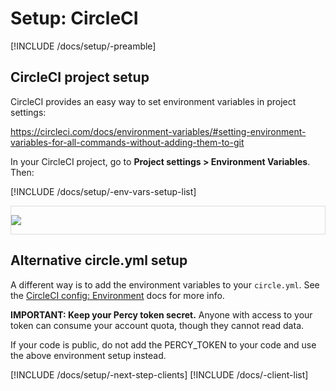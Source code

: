# Setup: CircleCI

[!INCLUDE /docs/setup/-preamble]

## CircleCI project setup

CircleCI provides an easy way to set environment variables in project settings:

https://circleci.com/docs/environment-variables/#setting-environment-variables-for-all-commands-without-adding-them-to-git

In your CircleCI project, go to **Project settings > Environment Variables**. Then:

[!INCLUDE /docs/setup/-env-vars-setup-list]

<div style="border: 1px solid #ddd; max-width: 800px; margin-bottom: 1em">

![](https://cloud.githubusercontent.com/assets/75300/16672759/1002c8fa-445d-11e6-96fa-ea4f4bd4ea78.png)

</div>

## Alternative circle.yml setup

A different way is to add the environment variables to your `circle.yml`. See the [CircleCI config: Environment](https://circleci.com/docs/configuration/#environment) docs for more info.

<div class="Alert Alert--warning">

**IMPORTANT: Keep your Percy token secret.** Anyone with access to your token can consume your account quota, though they cannot read data.

If your code is public, do not add the PERCY_TOKEN to your code and use the above environment setup instead.

</div>

[!INCLUDE /docs/setup/-next-step-clients]
[!INCLUDE /docs/-client-list]

